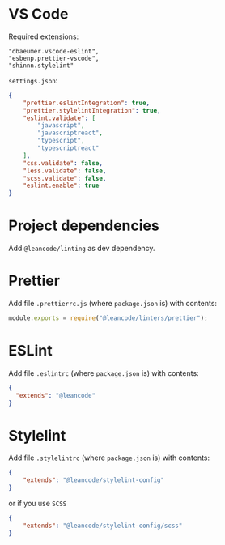 # VS Code

Required extensions:

    "dbaeumer.vscode-eslint",
    "esbenp.prettier-vscode",
    "shinnn.stylelint"

`settings.json`:
```json
{
    "prettier.eslintIntegration": true,
    "prettier.stylelintIntegration": true,
    "eslint.validate": [
        "javascript",
        "javascriptreact",
        "typescript",
        "typescriptreact"
    ],
    "css.validate": false,
    "less.validate": false,
    "scss.validate": false,
    "eslint.enable": true
}
```

# Project dependencies

Add `@leancode/linting` as dev dependency.

# Prettier

Add file `.prettierrc.js`  (where `package.json` is) with contents:

```js
module.exports = require("@leancode/linters/prettier");
```

# ESLint

Add file `.eslintrc`  (where `package.json` is) with contents:

```json
{
  "extends": "@leancode"
}
```

# Stylelint

Add file `.stylelintrc`  (where `package.json` is) with contents:

```json
{
    "extends": "@leancode/stylelint-config"
}
```

or if you use `SCSS`
```json
{
    "extends": "@leancode/stylelint-config/scss"
}
```
